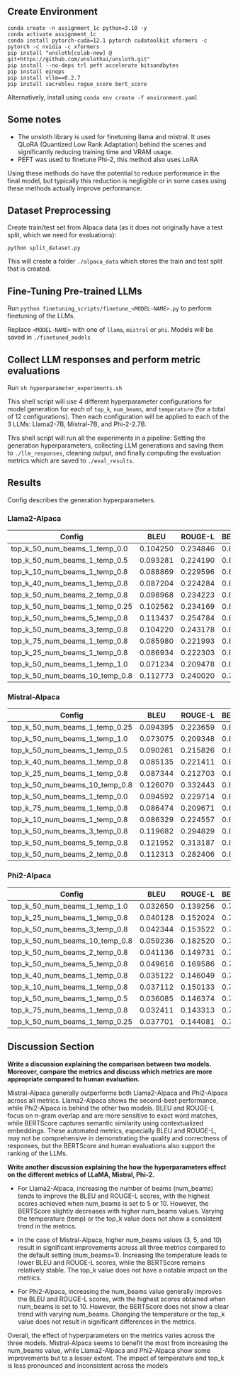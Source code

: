## Create Environment
```
conda create -n assignment_1c python=3.10 -y
conda activate assignment_1c
conda install pytorch-cuda=12.1 pytorch cudatoolkit xformers -c pytorch -c nvidia -c xformers
pip install "unsloth[colab-new] @ git+https://github.com/unslothai/unsloth.git"
pip install --no-deps trl peft accelerate bitsandbytes
pip install einops
pip install vllm==0.2.7
pip install sacrebleu rogue_score bert_score
```

Alternatively, install using `conda env create -f environment.yaml`

## Some notes
 - The unsloth library is used for finetuning llama and mistral. It uses QLoRA (Quantized Low Rank Adaptation) behind the scenes and significantly reducing training time and VRAM usage.
 - PEFT was used to finetune Phi-2, this method also uses LoRA

Using these methods do have the potential to reduce performance in the final model, but typically this reduction is negligible or in some cases using these methods actually improve performance.

## Dataset Preprocessing
Create train/test set from Alpaca data (as it does not originally have a test split, which we need for evaluations):

`python split_dataset.py`

This will create a folder `./alpaca_data` which stores the train and test split that is created.

## Fine-Tuning Pre-trained LLMs

Run `python finetuning_scripts/finetune_<MODEL-NAME>.py` to perform finetuning of the LLMs. 

Replace `<MODEL-NAME>` with one of `llama`, `mistral` or `phi`. Models will be saved in `./finetuned_models`

## Collect LLM responses and perform metric evaluations

Run `sh hyperparameter_experiments.sh`

This shell script will use 4 different hyperparameter configurations for model generation for each of `top_k`, `num_beams`, and `temperature` (for a total of 12 configurations). Then each configuration will be applied to each of the 3 LLMs: Llama2-7B, Mistral-7B, and Phi-2-2.7B.

This shell script will run all the experiments in a pipeline: Setting the generation hyperparameters, collecting LLM generations and saving them to `./llm_responses`, cleaning output, and finally computing the evaluation metrics which are saved to `./eval_results`.

## Results
Config describes the generation hyperparameters.

### Llama2-Alpaca
| Config | BLEU | ROUGE-L | BERTScore | Human  |
|----------|----------|----------|----------|-------|
| top_k_50_num_beams_1_temp_0.0 | 0.104250 | 0.234846 | 0.835651 |  0.87 |
| top_k_50_num_beams_1_temp_0.5 | 0.093281 | 0.224190 | 0.834736 |  0.77 |
| top_k_10_num_beams_1_temp_0.8 | 0.088869 | 0.229596 | 0.842532 |  0.83 |
| top_k_40_num_beams_1_temp_0.8 | 0.087204 | 0.224284 | 0.843406 | 0.77  |
| top_k_50_num_beams_2_temp_0.8 | 0.098968 | 0.234223 | 0.836924 | 0.7  |
| top_k_50_num_beams_1_temp_0.25 | 0.102562 | 0.234169 | 0.834929 |  0.87 |
| top_k_50_num_beams_5_temp_0.8 | 0.113437 | 0.254784 | 0.834861 | 0.6  |
| top_k_50_num_beams_3_temp_0.8 | 0.104220 | 0.243178 | 0.837395 | 0.77  |
| top_k_75_num_beams_1_temp_0.8 | 0.085980 | 0.221993 | 0.844428 | 0.83  |
| top_k_25_num_beams_1_temp_0.8 | 0.086934 | 0.222303 | 0.843334 | 0.77  |
| top_k_50_num_beams_1_temp_1.0 | 0.071234 | 0.209478 | 0.841053 |  0.8 |
| top_k_50_num_beams_10_temp_0.8 | 0.112773 | 0.240020 | 0.782440 |  0.63 |





### Mistral-Alpaca
| Config | BLEU | ROUGE-L | BERTScore | Human |
|----------|----------|----------|----------|---------|
| top_k_50_num_beams_1_temp_0.25 | 0.094395 | 0.223659 | 0.852543 | 0.87  |
| top_k_50_num_beams_1_temp_1.0 | 0.073075 | 0.209348 | 0.856090 |  0.87 |
| top_k_50_num_beams_1_temp_0.5 | 0.090261 | 0.215826 | 0.848454 |  0.83 |
| top_k_40_num_beams_1_temp_0.8 | 0.085135 | 0.221411 | 0.845139 | 0.77  |
| top_k_25_num_beams_1_temp_0.8 | 0.087344 | 0.212703 | 0.846659 | 0.73  |
| top_k_50_num_beams_10_temp_0.8 | 0.126070 | 0.332443 | 0.870765 |  0.87 |
| top_k_50_num_beams_1_temp_0.0 | 0.094592 | 0.229714 | 0.853408 | 0.87  |
| top_k_75_num_beams_1_temp_0.8 | 0.086474 | 0.209671 | 0.847688 |0.77   |
| top_k_10_num_beams_1_temp_0.8 | 0.086329 | 0.224557 | 0.851953 | 0.77  |
| top_k_50_num_beams_3_temp_0.8 | 0.119682 | 0.294829 | 0.868226 | 0.83  |
| top_k_50_num_beams_5_temp_0.8 | 0.121952 | 0.313187 | 0.871245 |  0.83 |
| top_k_50_num_beams_2_temp_0.8 | 0.112313 | 0.282406 | 0.865394 | 0.8  |

### Phi2-Alpaca
| Config | BLEU | ROUGE-L | BERTScore | Human |
|----------|----------|----------|----------|---------|
| top_k_50_num_beams_1_temp_1.0 | 0.032650 | 0.139256 | 0.778045 | 0.6  |
| top_k_25_num_beams_1_temp_0.8 | 0.040128 | 0.152024 | 0.776562 | 0.7  |
| top_k_50_num_beams_3_temp_0.8 | 0.042344 | 0.153522 | 0.768393 | 0.6  |
| top_k_50_num_beams_10_temp_0.8 | 0.059236 | 0.182520 | 0.775320 | 0.5  |
| top_k_50_num_beams_2_temp_0.8 | 0.041136 | 0.149731 | 0.765922 | 0.6  |
| top_k_50_num_beams_5_temp_0.8 | 0.049616 | 0.169586 | 0.771494 | 0.6  |
| top_k_40_num_beams_1_temp_0.8 | 0.035122 | 0.146049 | 0.774651 | 0.7  |
| top_k_10_num_beams_1_temp_0.8 | 0.037112 | 0.150133 | 0.775434 | 0.6  |
| top_k_50_num_beams_1_temp_0.5 | 0.036085 | 0.146374 | 0.767870 | 0.7  |
| top_k_75_num_beams_1_temp_0.8 | 0.032411 | 0.143313 | 0.769573 |  0.8 |
| top_k_50_num_beams_1_temp_0.25 | 0.037701 | 0.144081 | 0.764685 |  0.6 |

## Discussion Section

**Write a discussion explaining the comparison between two models. Moreover, compare the metrics and discuss which metrics are more appropriate compared to human evaluation.**

Mistral-Alpaca generally outperforms both Llama2-Alpaca and Phi2-Alpaca across all metrics. Llama2-Alpaca shows the second-best performance, while Phi2-Alpaca is behind the other two models. BLEU and ROUGE-L focus on n-gram overlap and are more sensitive to exact word matches, while BERTScore captures semantic similarity using contextualized embeddings. These automated metrics, especially BLEU and ROUGE-L, may not be comprehensive in demonstrating the quality and correctness of responses, but the BERTScore and human evaluations also support the ranking of the LLMs.


**Write another discussion explaining the how the hyperparameters effect on the different metrics of LLaMA, Mistral, Phi-2.**

 - For Llama2-Alpaca, increasing the number of beams (num_beams) tends to improve the BLEU and ROUGE-L scores, with the highest scores achieved when num_beams is set to 5 or 10. However, the BERTScore slightly decreases with higher num_beams values. Varying the temperature (temp) or the top_k value does not show a consistent trend in the metrics.

 - In the case of Mistral-Alpaca, higher num_beams values (3, 5, and 10) result in significant improvements across all three metrics compared to the default setting (num_beams=1). Increasing the temperature leads to lower BLEU and ROUGE-L scores, while the BERTScore remains relatively stable. The top_k value does not have a notable impact on the metrics.

 - For Phi2-Alpaca, increasing the num_beams value generally improves the BLEU and ROUGE-L scores, with the highest scores obtained when num_beams is set to 10. However, the BERTScore does not show a clear trend with varying num_beams. Changing the temperature or the top_k value does not result in significant differences in the metrics.

 Overall, the effect of hyperparameters on the metrics varies across the three models. Mistral-Alpaca seems to benefit the most from increasing the num_beams value, while Llama2-Alpaca and Phi2-Alpaca show some improvements but to a lesser extent. The impact of temperature and top_k is less pronounced and inconsistent across the models
